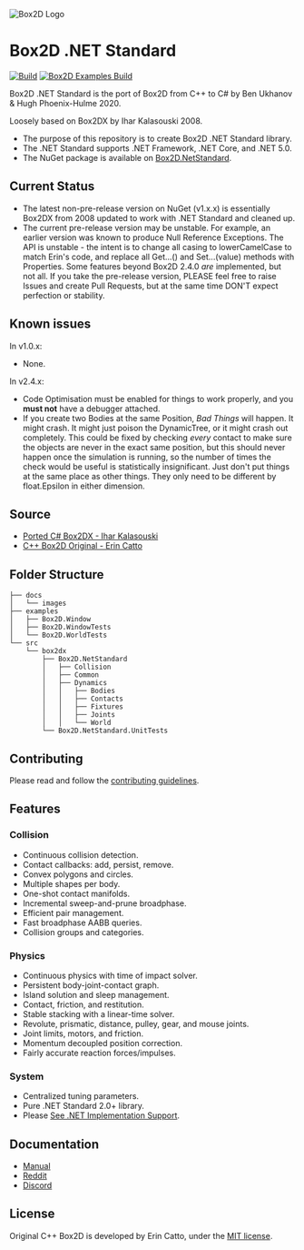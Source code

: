 ![Box2D Logo](https://box2d.org/images/logo.svg)

# Box2D .NET Standard 
[![Build](https://github.com/benukhanov/box2d-netstandard/actions/workflows/box2d-build.yml/badge.svg)](https://github.com/benukhanov/box2d-netstandard/actions/workflows/box2d-build.yml)
[![Box2D Examples Build](https://github.com/benukhanov/box2d-netstandard/actions/workflows/box2d-examples-build.yml/badge.svg)](https://github.com/benukhanov/box2d-netstandard/actions/workflows/box2d-examples-build.yml)

Box2D .NET Standard is the port of Box2D from C++ to C# by Ben Ukhanov & Hugh Phoenix-Hulme 2020.

Loosely based on Box2DX by Ihar Kalasouski 2008.

- The purpose of this repository is to create Box2D .NET Standard library.
- The .NET Standard supports .NET Framework, .NET Core, and .NET 5.0.
- The NuGet package is available on [Box2D.NetStandard](https://www.nuget.org/packages/Box2D.NetStandard/).

## Current Status

- The latest non-pre-release version on NuGet (v1.x.x) is essentially Box2DX from 2008 updated to work with .NET Standard and cleaned up.
- The current pre-release version may be unstable. For example, an earlier version was known to produce Null Reference Exceptions. The API is unstable - the intent is to change all casing to lowerCamelCase to match Erin's code, and replace all Get...() and Set...(value) methods with Properties. Some features beyond Box2D 2.4.0 _are_ implemented, but not all.
If you take the pre-release version, PLEASE feel free to raise Issues and create Pull Requests, but at the same time DON'T expect perfection or stability.

## Known issues

In v1.0.x:
- None.

In v2.4.x:
- Code Optimisation must be enabled for things to work properly, and you **must not** have a debugger attached.
- If you create two Bodies at the same Position, *Bad Things* will happen. It might crash. It might just poison the DynamicTree, or it might crash out completely. This could be fixed by checking *every* contact to make sure the objects are never in the exact same position, but this should never happen once the simulation is running, so the number of times the check would be useful is statistically insignificant. Just don't put things at the same place as other things. They only need to be different by float.Epsilon in either dimension.

## Source

- [Ported C# Box2DX - Ihar Kalasouski](https://code.google.com/archive/p/box2dx/)
- [C++ Box2D Original - Erin Catto](https://github.com/erincatto/box2d)

## Folder Structure

```
├── docs
│   └── images
├── examples
│   ├── Box2D.Window
│   ├── Box2D.WindowTests
│   └── Box2D.WorldTests
└── src
    └── box2dx
        ├── Box2D.NetStandard
        │   ├── Collision
        │   ├── Common
        │   ├── Dynamics
        │   │   ├── Bodies
        │   │   ├── Contacts
        │   │   ├── Fixtures
        │   │   ├── Joints
        │   │   └── World
        └── Box2D.NetStandard.UnitTests
```

## Contributing

Please read and follow the [contributing guidelines](CONTRIBUTING.md).

## Features

### Collision

- Continuous collision detection.
- Contact callbacks: add, persist, remove.
- Convex polygons and circles.
- Multiple shapes per body.
- One-shot contact manifolds.
- Incremental sweep-and-prune broadphase.
- Efficient pair management.
- Fast broadphase AABB queries.
- Collision groups and categories.

### Physics

- Continuous physics with time of impact solver.
- Persistent body-joint-contact graph.
- Island solution and sleep management.
- Contact, friction, and restitution.
- Stable stacking with a linear-time solver.
- Revolute, prismatic, distance, pulley, gear, and mouse joints.
- Joint limits, motors, and friction.
- Momentum decoupled position correction.
- Fairly accurate reaction forces/impulses.

### System

- Centralized tuning parameters.
- Pure .NET Standard 2.0+ library.
- Please [See .NET Implementation Support](https://docs.microsoft.com/en-us/dotnet/standard/net-standard).

## Documentation

- [Manual](https://box2d.org/documentation/)
- [Reddit](https://www.reddit.com/r/box2d/)
- [Discord](https://discord.gg/NKYgCBP)

## License

Original C++ Box2D is developed by Erin Catto, under the [MIT license](https://en.wikipedia.org/wiki/MIT_License).
